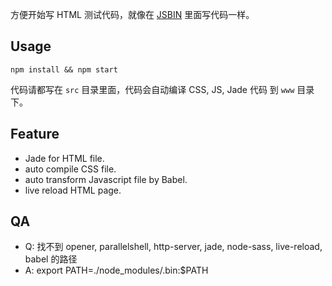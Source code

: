 方便开始写 HTML 测试代码，就像在 [JSBIN](http://jsbin.com) 里面写代码一样。

## Usage

```
npm install && npm start
```

代码请都写在 `src` 目录里面，代码会自动编译 CSS, JS, Jade 代码 到 `www` 目录下。

## Feature

* Jade for HTML file.
* auto compile CSS file.
* auto transform Javascript file by Babel.
* live reload HTML page.

## QA

- Q: 找不到 opener, parallelshell, http-server, jade, node-sass, live-reload, babel 的路径
- A: export PATH=./node_modules/.bin:$PATH
